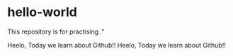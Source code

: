 # hello-world
This repository is for practising ."


Heelo, Today we learn about Github!!
Heelo, Today we learn about Github!!
